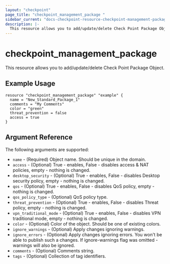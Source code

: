 ```yaml
---
layout: "checkpoint"
page_title: "checkpoint_management_package "
sidebar_current: "docs-checkpoint-resource-checkpoint-management-package"
description: |-
  This resource allows you to add/update/delete Check Point Package Object.
---
```


# checkpoint_management_package

This resource allows you to add/update/delete Check Point Package Object.

## Example Usage

```hcl
resource "checkpoint_management_package" "example" {
  name = "New_Standard_Package_1"
  comments = "My Comments"
  color = "green"
  threat_prevention = false
  access = true
}
```

## Argument Reference

The following arguments are supported:

* `name` - (Required) Object name. Should be unique in the domain.
* `access` - (Optional) True - enables, False - disables access & NAT policies, empty - nothing is changed.
* `desktop_security` - (Optional) True - enables, False - disables Desktop security policy, empty - nothing is changed.
* `qos` - (Optional) True - enables, False - disables QoS policy, empty - nothing is changed.
* `qos_policy_type` - (Optional) QoS policy type.
* `threat_prevention` - (Optional) True - enables, False - disables Threat policy, empty - nothing is changed.
* `vpn_traditional_mode` - (Optional) True - enables, False - disables VPN traditional mode, empty - nothing is changed.
* `color` - (Optional) Color of the object. Should be one of existing colors.
* `ignore_warnings` - (Optional) Apply changes ignoring warnings.
* `ignore_errors` - (Optional) Apply changes ignoring errors. You won't be able to publish such a changes. If ignore-warnings flag was omitted - warnings will also be ignored.
* `comments` - (Optional) Comments string.
* `tags` - (Optional) Collection of tag identifiers.

